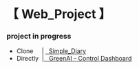 <h1> 【 Web_Project 】 </h1>

<h3> project in progress </h3>

* Clone &nbsp;&nbsp;&nbsp; | <a href="https://github.com/EunByu1/Web_Project/tree/main/Simple_Diary/src"> &nbsp; Simple_Diary </a>
* Directly&nbsp; |<a href="https://github.com/EunByu1/Web_Project/tree/main/GreenAI"> &nbsp; GreenAI - Control Dashboard </a>
